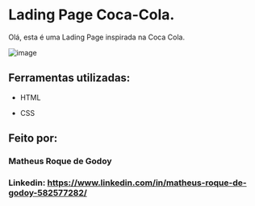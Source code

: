 # Lading Page Coca-Cola.
Olá, esta é uma Lading Page inspirada na Coca Cola.

![image](https://github.com/Mroquedegodoy/lading_page_coca_cola/assets/139003445/d0eeecc0-73b4-422c-bbbc-7a8fa1401de1)


## Ferramentas utilizadas:

* HTML

* CSS


## Feito por:

### Matheus Roque de Godoy

### Linkedin: https://www.linkedin.com/in/matheus-roque-de-godoy-582577282/
